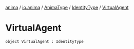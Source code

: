 [anima](../../../index.md) / [io.anima](../../index.md) / [AnimaType](../index.md) / [IdentityType](index.md) / [VirtualAgent](./-virtual-agent.md)

# VirtualAgent

`object VirtualAgent : IdentityType`